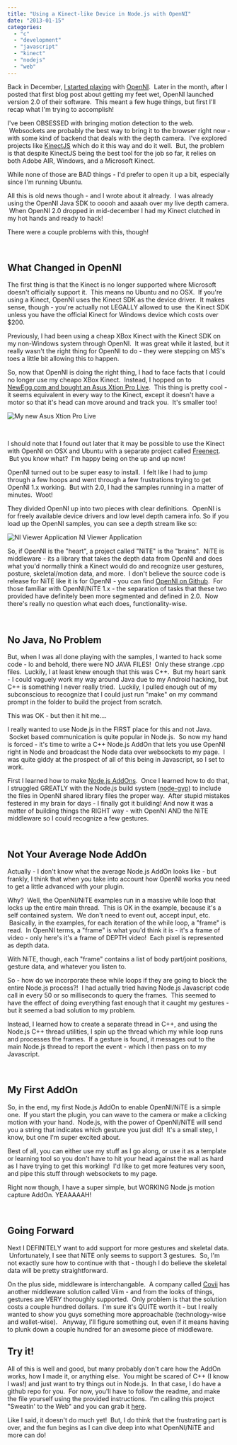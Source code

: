 ```yaml
---
title: "Using a Kinect-like Device in Node.js with OpenNI"
date: "2013-01-15"
categories:
  - "c"
  - "development"
  - "javascript"
  - "kinect"
  - "nodejs"
  - "web"
---
```


Back in December, [I started playing](/blog/2012/12/12/starting-out-with-openni/) with [OpenNI](http://www.openni.org/).  Later in the month, after I posted that first blog post about getting my feet wet, OpenNI launched version 2.0 of their software.  This meant a few huge things, but first I'll recap what I'm trying to accomplish!

I've been OBSESSED with bringing motion detection to the web.  Websockets are probably the best way to bring it to the browser right now - with some kind of backend that deals with the depth camera.  I've explored projects like [KinectJS](http://kinect.childnodes.com/) which do it this way and do it well.  But, the problem is that despite KinectJS being the best tool for the job so far, it relies on both Adobe AIR, Windows, and a Microsoft Kinect.

While none of those are BAD things - I'd prefer to open it up a bit, especially since I'm running Ubuntu.

All this is old news though - and I wrote about it already.  I was already using the OpenNI Java SDK to ooooh and aaaah over my live depth camera.  When OpenNI 2.0 dropped in mid-december I had my Kinect clutched in my hot hands and ready to hack!

There were a couple problems with this, though!

 

## What Changed in OpenNI

The first thing is that the Kinect is no longer supported where Microsoft doesn't officially support it.  This means no Ubuntu and no OSX.  If you're using a Kinect, OpenNI uses the Kinect SDK as the device driver.  It makes sense, though - you're actually not LEGALLY allowed to use  the Kinect SDK unless you have the official Kinect for Windows device which costs over $200.

Previously, I had been using a cheap XBox Kinect with the Kinect SDK on my non-Windows system through OpenNI.  It was great while it lasted, but it really wasn't the right thing for OpenNI to do - they were stepping on MS's toes a little bit allowing this to happen.

So, now that OpenNI is doing the right thing, I had to face facts that I could no longer use my cheapo XBox Kinect.  Instead, I hopped on to [NewEgg.com and bought an Asus Xtion Pro Live](http://www.newegg.com/Product/Product.aspx?Item=N82E16826785030&nm_mc=KNC-GoogleAdwords&cm_mmc=KNC-GoogleAdwords-_-pla-_-Web+Cams-_-N82E16826785030&gclid=COXWjdOo6bQCFQY5nAodnxEAFw).  This thing is pretty cool - it seems equivalent in every way to the Kinect, except it doesn't have a motor so that it's head can move around and track you.  It's smaller too!

![My new Asus Xtion Pro Live](https://d2ypg8o05lff0b.cloudfront.net/wp-content/uploads/2013/01/IMG_20130104_174634.jpg)

 

I should note that I found out later that it may be possible to use the Kinect with OpenNI on OSX and Ubuntu with a separate project called [Freenect](https://github.com/piedar/OpenNI2/tree/FreenectDriver).  But you know what?  I'm happy being on the up and up now!

OpenNI turned out to be super easy to install.  I felt like I had to jump through a few hoops and went through a few frustrations trying to get OpenNI 1.x working.  But with 2.0, I had the samples running in a matter of minutes.  Woot!

They divided OpenNI up into two pieces with clear definitions.  OpenNI is for freely available device drivers and low level depth camera info. So if you load up the OpenNI samples, you can see a depth stream like so:

![NI Viewer Application](https://d2ypg8o05lff0b.cloudfront.net/wp-content/uploads/2013/01/sampleviewer.png) NI Viewer Application

So, if OpenNI is the "heart", a project called "NiTE" is the "brains".  NiTE is middleware - its a library that takes the depth data from OpenNI and does what you'd normally think a Kinect would do and recognize user gestures, posture, skeletal/motion data, and more.  I don't believe the source code is release for NiTE like it is for OpenNI - you can find [OpenNI on Github](https://github.com/OpenNI/OpenNI2).  For those familiar with OpenNI/NiTE 1.x - the separation of tasks that these two provided have definitely been more segmented and defined in 2.0.  Now there's really no question what each does, functionality-wise.

 

## No Java, No Problem

But, when I was all done playing with the samples, I wanted to hack some code - lo and behold, there were NO JAVA FILES!  Only these strange .cpp files.  Luckily, I at least knew enough that this was C++.  But my heart sank - I could vaguely work my way around Java due to my Android hacking, but C++ is something I never really tried.  Luckily, I pulled enough out of my subconscious to recognize that I could just run "make" on my command prompt in the folder to build the project from scratch.

This was OK - but then it hit me....

I really wanted to use Node.js in the FIRST place for this and not Java.  Socket based communication is quite popular in Node.js.  So now my hand is forced - it's time to write a C++ Node.js AddOn that lets you use OpenNI right in Node and broadcast the Node data over websockets to my page.  I was quite giddy at the prospect of all of this being in Javascript, so I set to work.

First I learned how to make [Node.js AddOns](/blog/2013/01/03/c-and-node-js-an-unholy-combination-but-oh-so-right/).  Once I learned how to do that, I struggled GREATLY with the Node.js build system ([node-gyp](https://github.com/TooTallNate/node-gyp)) to include the files in OpenNI shared library files the proper way.  After stupid mistakes festered in my brain for days - I finally got it building! And now it was a matter of building things the RIGHT way - with OpenNI AND the NiTE middleware so I could recognize a few gestures.

 

## Not Your Average Node AddOn

Actually - I don't know what the average Node.js AddOn looks like - but frankly, I think that when you take into account how OpenNI works you need to get a little advanced with your plugin.

Why?  Well, the OpenNI/NiTE examples run in a massive while loop that locks up the entire main thread.  This is OK in the example, because it's a self contained system.  We don't need to event out, accept input, etc.  Basically, in the examples, for each iteration of the while loop, a "frame" is read.  In OpenNI terms, a "frame" is what you'd think it is - it's a frame of video - only here's it's a frame of DEPTH video!  Each pixel is represented as depth data.

With NiTE, though, each "frame" contains a list of body part/joint positions, gesture data, and whatever you listen to.

So - how do we incorporate these while loops if they are going to block the entire Node.js process?!  I had actually tried having Node.js Javascript code call in every 50 or so milliseconds to query the frames.  This seemed to have the effect of doing everything fast enough that it caught my gestures - but it seemed a bad solution to my problem.

Instead, I learned how to create a separate thread in C++, and using the Node.js C++ thread utilities, I spin up the thread which my while loop runs and processes the frames.  If a gesture is found, it messages out to the main Node.js thread to report the event - which I then pass on to my Javascript.

 

## My First AddOn

So, in the end, my first Node.js AddOn to enable OpenNI/NiTE is a simple one.  If you start the plugin, you can wave to the camera or make a clicking motion with your hand.  Node.js, with the power of OpenNI/NiTE will send you a string that indicates which gesture you just did!  It's a small step, I know, but one I'm super excited about.

Best of all, you can either use my stuff as I go along, or use it as a template or learning tool so you don't have to hit your head against the wall as hard as I have trying to get this working!  I'd like to get more features very soon, and pipe this stuff through websockets to my page.

Right now though, I have a super simple, but WORKING Node.js motion capture AddOn. YEAAAAAH!

 

## Going Forward

Next I DEFINITELY want to add support for more gestures and skeletal data.  Unfortunately, I see that NiTE only seems to support 3 gestures.  So, I'm not exactly sure how to continue with that - though I do believe the skeletal data will be pretty straightforward.

On the plus side, middleware is interchangable.  A company called [Covii](http://www.covii.pt/) has another middleware solution called Viim - and from the looks of things, gestures are VERY thoroughly supported.  Only problem is that the solution costs a couple hundred dollars.  I'm sure it's QUITE worth it - but I really wanted to show you guys something more approachable (technology-wise and wallet-wise).   Anyway, I'll figure something out, even if it means having to plunk down a couple hundred for an awesome piece of middleware.

## Try it!

All of this is well and good, but many probably don't care how the AddOn works, how I made it, or anything else.  You might be scared of C++ (I know I was!) and just want to try things out in Node.js.  In that case, I do have a github repo for you.  For now, you'll have to follow the readme, and make the file yourself using the provided instructions.  I'm calling this project "Sweatin' to the Web" and you can grab it [here](https://github.com/bengfarrell/node-sweatintotheweb).

Like I said, it doesn't do much yet!  But, I do think that the frustrating part is over, and the fun begins as I can dive deep into what OpenNI/NiTE and more can do!
